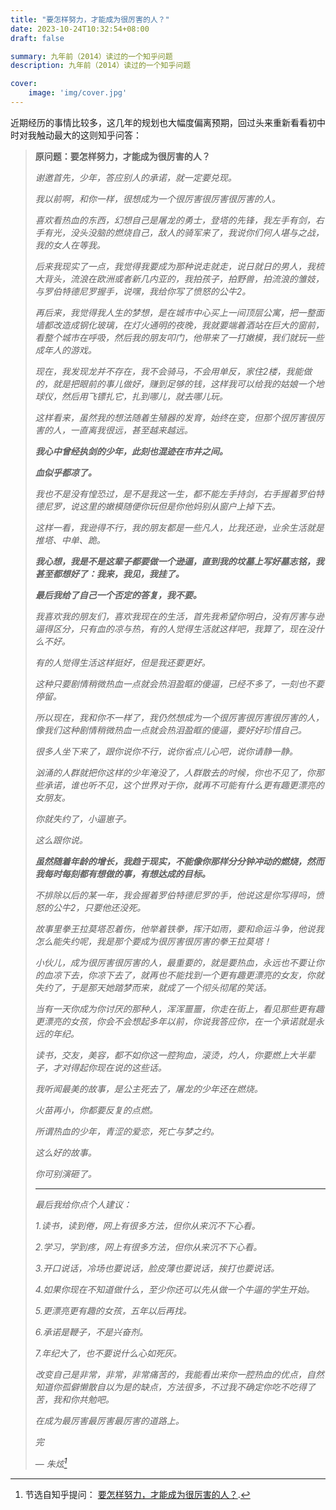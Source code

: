 ```yaml
---
title: "要怎样努力，才能成为很厉害的人？"
date: 2023-10-24T10:32:54+08:00
draft: false

summary: 九年前（2014）读过的一个知乎问题
description: 九年前（2014）读过的一个知乎问题

cover: 
    image: 'img/cover.jpg'
---
```


近期经历的事情比较多，这几年的规划也大幅度偏离预期，回过头来重新看看初中时对我触动最大的这则知乎问答：

> **原问题：要怎样努力，才能成为很厉害的人？**
>
> *谢邀首先，少年，答应别人的承诺，就一定要兑现。*
>
> *我以前啊，和你一样，很想成为一个很厉害很厉害很厉害的人。*
>
> *喜欢看热血的东西，幻想自己是屠龙的勇士，登塔的先锋，我左手有剑，右手有光，没头没脑的燃烧自己，敌人的骑军来了，我说你们何人堪与之战，我的女人在等我。*
>
> *后来我现实了一点，我觉得我要成为那种说走就走，说日就日的男人，我梳大背头，流浪在欧洲或者新几内亚的，我拍孩子，拍野兽，拍流浪的雏妓，与罗伯特德尼罗握手，说嘿，我给你写了愤怒的公牛2。*
>
> *再后来，我觉得我人生的梦想，是在城市中心买上一间顶层公寓，把一整面墙都改造成钢化玻璃，在灯火通明的夜晚，我就要端着酒站在巨大的窗前，看整个城市在呼吸，然后我的朋友叩门，他带来了一打嫩模，我们就玩一些成年人的游戏。*
>
> *现在，我发现龙并不存在，我不会骑马，不会用单反，家住2楼，我能做的，就是把眼前的事儿做好，赚到足够的钱，这样我可以给我的姑娘一个地球仪，然后用飞镖扎它，扎到哪儿，就去哪儿玩。*
>
> *这样看来，虽然我的想法随着生殖器的发育，始终在变，但那个很厉害很厉害的人，一直离我很远，甚至越来越远。*
>
> ***我心中曾经执剑的少年，此刻也混迹在市井之间。***
>
> ***血似乎都凉了。***
>
> *我也不是没有惶恐过，是不是我这一生，都不能左手持剑，右手握着罗伯特德尼罗，说这里的嫩模随便你玩但是你他妈别从窗户上掉下去。*
>
> *这样一看，我逊得不行，我的朋友都是一些凡人，比我还逊，业余生活就是推塔、中单、跪。*
>
> ***我心想，我是不是这辈子都要做一个逊逼，直到我的坟墓上写好墓志铭，我甚至都想好了：我来，我见，我挂了。***
>
> ***最后我给了自己一个否定的答复，我不要。***
>
> *我喜欢我的朋友们，喜欢我现在的生活，首先我希望你明白，没有厉害与逊逼得区分，只有血的凉与热，有的人觉得生活就这样吧，我算了，现在没什么不好。*
>
> *有的人觉得生活这样挺好，但是我还要更好。*
>
> *这种只要剧情稍微热血一点就会热泪盈眶的傻逼，已经不多了，一刻也不要停留。*
>
> *所以现在，我和你不一样了，我仍然想成为一个很厉害很厉害很厉害的人，像我们这种剧情稍微热血一点就会热泪盈眶的傻逼，要好好珍惜自己。*
>
> *很多人坐下来了，跟你说你不行，说你省点儿心吧，说你请静一静。*
>
> *汹涌的人群就把你这样的少年淹没了，人群散去的时候，你也不见了，你那些承诺，谁也听不见，这个世界对于你，就再不可能有什么更有趣更漂亮的女朋友。*
>
> *你就失约了，小逼崽子。*
>
> *这么跟你说。*
>
> ***虽然随着年龄的增长，我趋于现实，不能像你那样分分钟冲动的燃烧，然而我每时每刻都有想做的事，有想达成的目标。***
>
> *不排除以后的某一年，我会握着罗伯特德尼罗的手，他说这是你写得吗，愤怒的公牛2，只要他还没死。*
>
> *故事里拳王拉莫塔忍着伤，他举着铁拳，挥汗如雨，要和命运斗争，他说我怎么能失约呢，我是那个要成为很厉害很厉害的拳王拉莫塔！*
>
> *小伙儿，成为很厉害很厉害的人，最重要的，就是要热血，永远也不要让你的血凉下去，你凉下去了，就再也不能找到一个更有趣更漂亮的女友，你就失约了，于是那天她踏梦而来，就成了一个彻头彻尾的笑话。*
>
> *当有一天你成为你讨厌的那种人，浑浑噩噩，你走在街上，看见那些更有趣更漂亮的女孩，你会不会想起多年以前，你说我答应你，在一个承诺就是永远的年纪。*
>
> *读书，交友，美容，都不如你这一腔狗血，滚烫，灼人，你要燃上大半辈子，才对得起你现在说的这些话。*
>
> *我听闻最美的故事，是公主死去了，屠龙的少年还在燃烧。*
>
> *火苗再小，你都要反复的点燃。*
>
> *所谓热血的少年，青涩的爱恋，死亡与梦之约。*
>
> *这么好的故事。*
>
> *你可别演砸了。*
>
> ---
>
> *最后我给你点个人建议：*
>
> *1.读书，读到倦，网上有很多方法，但你从来沉不下心看。*
>
> *2.学习，学到疼，网上有很多方法，但你从来沉不下心看。*
>
> *3.开口说话，冷场也要说话，脸皮薄也要说话，挨打也要说话。*
>
> *4.如果你现在不知道做什么，至少你还可以先从做一个牛逼的学生开始。*
>
> *5.更漂亮更有趣的女孩，五年以后再找。*
>
> *6.承诺是鞭子，不是兴奋剂。*
>
> *7.年纪大了，也不要说什么心如死灰。*
>
> *改变自己是非常，非常，非常痛苦的，我能看出来你一腔热血的优点，自然知道你孤僻懒散自以为是的缺点，方法很多，不过我不确定你吃不吃得了苦，我和你共勉吧。*
>
> *在成为最厉害最厉害最厉害的道路上。*
>
> *完*
>
> — <cite>朱炫[^1]</cite>

[^1]: 节选自知乎提问： [要怎样努力，才能成为很厉害的人？](https://www.zhihu.com/question/22921426/answer/23330366).
